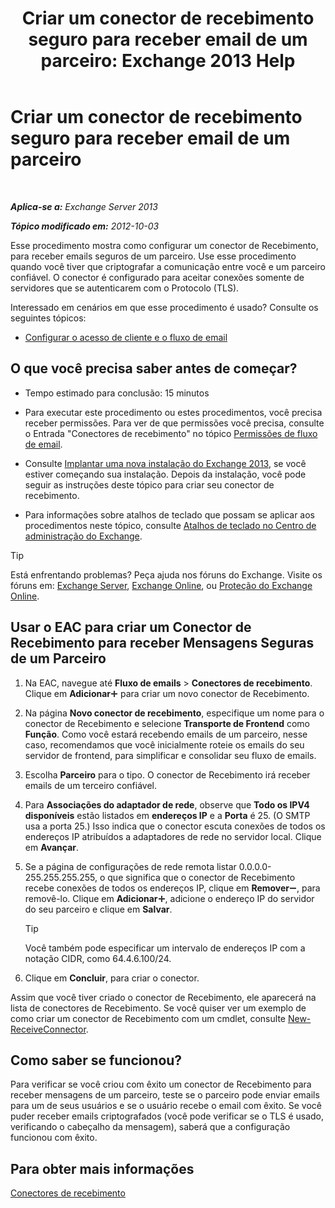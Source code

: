﻿---
title: 'Criar um conector de recebimento seguro para receber email de um parceiro: Exchange 2013 Help'
TOCTitle: Criar um conector de recebimento seguro para receber email de um parceiro
ms:assetid: 06aa692c-7940-4a14-a722-058c47440f85
ms:mtpsurl: https://technet.microsoft.com/pt-br/library/JJ673037(v=EXCHG.150)
ms:contentKeyID: 50484903
ms.date: 05/22/2018
mtps_version: v=EXCHG.150
ms.translationtype: MT
---

# Criar um conector de recebimento seguro para receber email de um parceiro

 

_**Aplica-se a:** Exchange Server 2013_

_**Tópico modificado em:** 2012-10-03_

Esse procedimento mostra como configurar um conector de Recebimento, para receber emails seguros de um parceiro. Use esse procedimento quando você tiver que criptografar a comunicação entre você e um parceiro confiável. O conector é configurado para aceitar conexões somente de servidores que se autenticarem com o Protocolo (TLS).

Interessado em cenários em que esse procedimento é usado? Consulte os seguintes tópicos:

  - [Configurar o acesso de cliente e o fluxo de email](configure-mail-flow-and-client-access-exchange-2013-help.md)

## O que você precisa saber antes de começar?

  - Tempo estimado para conclusão: 15 minutos

  - Para executar este procedimento ou estes procedimentos, você precisa receber permissões. Para ver de que permissões você precisa, consulte o Entrada "Conectores de recebimento" no tópico [Permissões de fluxo de email](mail-flow-permissions-exchange-2013-help.md).

  - Consulte [Implantar uma nova instalação do Exchange 2013](deploy-a-new-installation-of-exchange-2013-exchange-2013-help.md), se você estiver começando sua instalação. Depois da instalação, você pode seguir as instruções deste tópico para criar seu conector de recebimento.

  - Para informações sobre atalhos de teclado que possam se aplicar aos procedimentos neste tópico, consulte [Atalhos de teclado no Centro de administração do Exchange](keyboard-shortcuts-in-the-exchange-admin-center-exchange-online-protection-help.md).


> [!TIP]
> Está enfrentando problemas? Peça ajuda nos fóruns do Exchange. Visite os fóruns em: <A href="https://go.microsoft.com/fwlink/p/?linkid=60612">Exchange Server</A>, <A href="https://go.microsoft.com/fwlink/p/?linkid=267542">Exchange Online</A>, ou <A href="https://go.microsoft.com/fwlink/p/?linkid=285351">Proteção do Exchange Online</A>.



## Usar o EAC para criar um Conector de Recebimento para receber Mensagens Seguras de um Parceiro

1.  Na EAC, navegue até **Fluxo de emails** \> **Conectores de recebimento**. Clique em **Adicionar**![Ícone Adicionar](images/JJ218640.c1e75329-d6d7-4073-a27d-498590bbb558(EXCHG.150).gif "Ícone Adicionar") para criar um novo conector de Recebimento.

2.  Na página **Novo conector de recebimento**, especifique um nome para o conector de Recebimento e selecione **Transporte de Frontend** como **Função**. Como você estará recebendo emails de um parceiro, nesse caso, recomendamos que você inicialmente roteie os emails do seu servidor de frontend, para simplificar e consolidar seu fluxo de emails.

3.  Escolha **Parceiro** para o tipo. O conector de Recebimento irá receber emails de um terceiro confiável.

4.  Para **Associações do adaptador de rede**, observe que **Todo os IPV4 disponíveis** estão listados em **endereços IP** e a **Porta** é 25. (O SMTP usa a porta 25.) Isso indica que o conector escuta conexões de todos os endereços IP atribuídos a adaptadores de rede no servidor local. Clique em **Avançar**.

5.  Se a página de configurações de rede remota listar 0.0.0.0-255.255.255.255, o que significa que o conector de Recebimento recebe conexões de todos os endereços IP, clique em **Remover**![ícone Remover](images/JJ657492.479b6ced-8d64-4277-a725-f17fea202b28(EXCHG.150).gif "ícone Remover"), para removê-lo. Clique em **Adicionar**![Ícone Adicionar](images/JJ218640.c1e75329-d6d7-4073-a27d-498590bbb558(EXCHG.150).gif "Ícone Adicionar"), adicione o endereço IP do servidor do seu parceiro e clique em **Salvar**.
    

    > [!TIP]
    > Você também pode especificar um intervalo de endereços IP com a notação CIDR, como 64.4.6.100/24.



6.  Clique em **Concluir**, para criar o conector.

Assim que você tiver criado o conector de Recebimento, ele aparecerá na lista de conectores de Recebimento. Se você quiser ver um exemplo de como criar um conector de Recebimento com um cmdlet, consulte [New-ReceiveConnector](https://technet.microsoft.com/pt-br/library/bb125139\(v=exchg.150\)).

## Como saber se funcionou?

Para verificar se você criou com êxito um conector de Recebimento para receber mensagens de um parceiro, teste se o parceiro pode enviar emails para um de seus usuários e se o usuário recebe o email com êxito. Se você puder receber emails criptografados (você pode verificar se o TLS é usado, verificando o cabeçalho da mensagem), saberá que a configuração funcionou com êxito.

## Para obter mais informações

[Conectores de recebimento](receive-connectors-exchange-2013-help.md)

